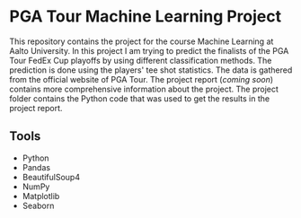 # PGA Tour Machine Learning Project
This repository contains the project for the course Machine Learning at Aalto University. In this project I am trying to predict the finalists of the PGA Tour FedEx Cup playoffs by using different classification methods. The prediction is done using the players' tee shot statistics. The data is gathered from the official website of PGA Tour. The project report (*coming soon*) contains more comprehensive information about the project. The project folder contains the Python code that was used to get the results in the project report.

## Tools
- Python
- Pandas
- BeautifulSoup4
- NumPy
- Matplotlib
- Seaborn